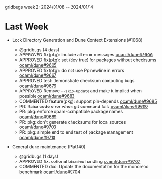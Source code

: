 gridbugs week 2: 2024/01/08 -- 2024/01/14

# Last Week

- Lock Directory Generation and Dune Context Extensions (#1068)
  - @gridbugs (4 days)
  - APPROVED fix(pkg): include all error messages [ocaml/dune#9606](https://github.com/ocaml/dune/pull/9606#pullrequestreview-1807913539)
  - APPROVED fix(pkg): set (dev true) for packages without checksums [ocaml/dune#9605](https://github.com/ocaml/dune/pull/9605#pullrequestreview-1807914538)
  - APPROVED fix(pkg): do not use Pp.newline in errors [ocaml/dune#9667](https://github.com/ocaml/dune/pull/9667#pullrequestreview-1810192537)
  - APPROVED test: demonstrate checksum computing bugs [ocaml/dune#9676](https://github.com/ocaml/dune/pull/9676#pullrequestreview-1810539044)
  - APPROVED Remove `--skip-update` and make it implied when possible [ocaml/dune#9683](https://github.com/ocaml/dune/pull/9683#pullrequestreview-1814585814)
  - COMMENTED feature(pkg): support pin-depends [ocaml/dune#9685](https://github.com/ocaml/dune/pull/9685#pullrequestreview-1814653300)
  - PR: Raise code error when git command fails [ocaml/dune#9680](https://github.com/ocaml/dune/pull/9680)
  - PR: pkg: enforce opam-compatible package names [ocaml/dune#9689](https://github.com/ocaml/dune/pull/9689)
  - PR: pkg: don't generate checksums for local sources [ocaml/dune#9703](https://github.com/ocaml/dune/pull/9703)
  - PR: pkg: simple end to end test of package management [ocaml/dune#9718](https://github.com/ocaml/dune/pull/9718)

- General dune maintenance (Plat140)
  - @gridbugs (1 days)
  - APPROVED fix: optional binaries handling [ocaml/dune#9707](https://github.com/ocaml/dune/pull/9707#pullrequestreview-1817146556)
  - COMMENTED doc: Update the documentation for the monorepo benchmark [ocaml/dune#9704](https://github.com/ocaml/dune/pull/9704#pullrequestreview-1817249058)
